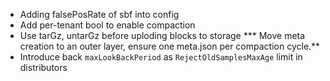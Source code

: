* Adding falsePosRate of sbf into config
* Add per-tenant bool to enable compaction
* Use tarGz, untarGz before uploding blocks to storage
*** Move meta creation to an outer layer, ensure one meta.json per compaction cycle.**
* Introduce back `maxLookBackPeriod` as `RejectOldSamplesMaxAge` limit in distributors
